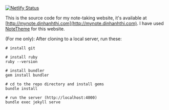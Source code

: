 [![Netlify Status](https://api.netlify.com/api/v1/badges/25596bf0-aa56-4263-933c-7cd2450dd317/deploy-status)](https://app.netlify.com/sites/hungry-ptolemy-e4edfe/deploys)

This is the source code for my note-taking website, it's available at [http://mynote.dinhanhthi.com](http://mynote.dinhanhthi.com). I have used [NoteTheme](https://github.com/dinhanhthi/notetheme) for this website.

(For me only): After cloning to a local server, run these:

~~~
# install git

# install ruby
ruby --version

# install bundler
gem install bundler

# cd to the repo directory and install gems
bundle install

# run the server (http://localhost:4000)
bundle exec jekyll serve
~~~
